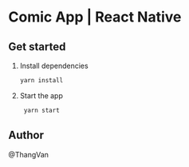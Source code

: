 # Comic App | React Native

## Get started

1. Install dependencies

   ```bash
   yarn install
   ```

2. Start the app

   ```bash
    yarn start
   ```

## Author
@ThangVan